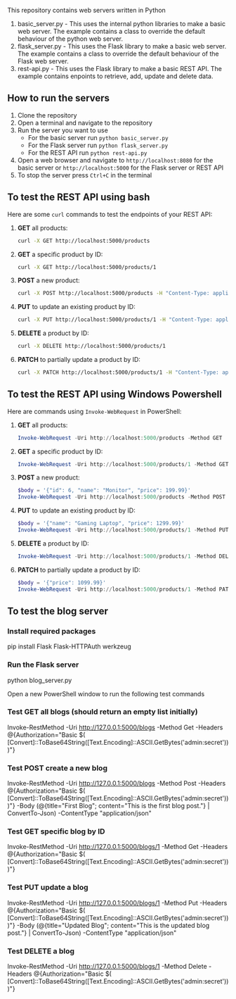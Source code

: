 This repository contains web servers written in Python
1. basic_server.py - This uses the internal python libraries to make a basic web server.  The example contains a class to override the default behaviour of the python web server.
2. flask_server.py - This uses the Flask library to make a basic web server.  The example contains a class to override the default behaviour of the Flask web server.
3. rest-api.py - This uses the Flask library to make a basic REST API.  The example contains enpoints to retrieve, add, update and delete data.

## How to run the servers
1. Clone the repository
2. Open a terminal and navigate to the repository
3. Run the server you want to use
    - For the basic server run `python basic_server.py`
    - For the Flask server run `python flask_server.py`
    - For the REST API run `python rest-api.py`
4. Open a web browser and navigate to `http://localhost:8080` for the basic server or `http://localhost:5000` for the Flask server or REST API
5. To stop the server press `Ctrl+C` in the terminal


## To test the REST API using bash

Here are some `curl` commands to test the endpoints of your REST API:

1. **GET** all products:
    ```sh
    curl -X GET http://localhost:5000/products
    ```

2. **GET** a specific product by ID:
    ```sh
    curl -X GET http://localhost:5000/products/1
    ```

3. **POST** a new product:
    ```sh
    curl -X POST http://localhost:5000/products -H "Content-Type: application/json" -d '{"id": 6, "name": "Monitor", "price": 199.99}'
    ```

4. **PUT** to update an existing product by ID:
    ```sh
    curl -X PUT http://localhost:5000/products/1 -H "Content-Type: application/json" -d '{"name": "Gaming Laptop", "price": 1299.99}'
    ```

5. **DELETE** a product by ID:
    ```sh
    curl -X DELETE http://localhost:5000/products/1
    ```

6. **PATCH** to partially update a product by ID:
    ```sh
    curl -X PATCH http://localhost:5000/products/1 -H "Content-Type: application/json" -d '{"price": 1099.99}'
    ```

## To test the REST API using Windows Powershell

Here are commands using `Invoke-WebRequest` in PowerShell:

1. **GET** all products:
    ```powershell
    Invoke-WebRequest -Uri http://localhost:5000/products -Method GET
    ```

2. **GET** a specific product by ID:
    ```powershell
    Invoke-WebRequest -Uri http://localhost:5000/products/1 -Method GET
    ```

3. **POST** a new product:
    ```powershell
    $body = '{"id": 6, "name": "Monitor", "price": 199.99}'
    Invoke-WebRequest -Uri http://localhost:5000/products -Method POST -ContentType "application/json" -Body $body
    ```

4. **PUT** to update an existing product by ID:
    ```powershell
    $body = '{"name": "Gaming Laptop", "price": 1299.99}'
    Invoke-WebRequest -Uri http://localhost:5000/products/1 -Method PUT -ContentType "application/json" -Body $body
    ```

5. **DELETE** a product by ID:
    ```powershell
    Invoke-WebRequest -Uri http://localhost:5000/products/1 -Method DELETE
    ```

6. **PATCH** to partially update a product by ID:
    ```powershell
    $body = '{"price": 1099.99}'
    Invoke-WebRequest -Uri http://localhost:5000/products/1 -Method PATCH -ContentType "application/json" -Body $body
    ```
   
## To test the blog server

### Install required packages
pip install Flask Flask-HTTPAuth werkzeug

### Run the Flask server
python blog_server.py

Open a new PowerShell window to run the following test commands

### Test GET all blogs (should return an empty list initially)
Invoke-RestMethod -Uri http://127.0.0.1:5000/blogs -Method Get -Headers @{Authorization="Basic $( [Convert]::ToBase64String([Text.Encoding]::ASCII.GetBytes('admin:secret')) )"}

### Test POST create a new blog
Invoke-RestMethod -Uri http://127.0.0.1:5000/blogs -Method Post -Headers @{Authorization="Basic $( [Convert]::ToBase64String([Text.Encoding]::ASCII.GetBytes('admin:secret')) )"} -Body (@{title="First Blog"; content="This is the first blog post."} | ConvertTo-Json) -ContentType "application/json"

### Test GET specific blog by ID
Invoke-RestMethod -Uri http://127.0.0.1:5000/blogs/1 -Method Get -Headers @{Authorization="Basic $( [Convert]::ToBase64String([Text.Encoding]::ASCII.GetBytes('admin:secret')) )"}

### Test PUT update a blog
Invoke-RestMethod -Uri http://127.0.0.1:5000/blogs/1 -Method Put -Headers @{Authorization="Basic $( [Convert]::ToBase64String([Text.Encoding]::ASCII.GetBytes('admin:secret')) )"} -Body (@{title="Updated Blog"; content="This is the updated blog post."} | ConvertTo-Json) -ContentType "application/json"

### Test DELETE a blog
Invoke-RestMethod -Uri http://127.0.0.1:5000/blogs/1 -Method Delete -Headers @{Authorization="Basic $( [Convert]::ToBase64String([Text.Encoding]::ASCII.GetBytes('admin:secret')) )"}